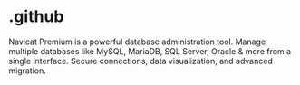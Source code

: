 # .github
Navicat Premium is a powerful database administration tool. Manage multiple databases like MySQL, MariaDB, SQL Server, Oracle &amp; more from a single interface. Secure connections, data visualization, and advanced migration.
